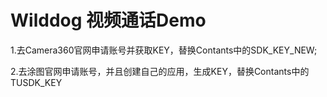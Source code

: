 # Wilddog 视频通话Demo

1.去Camera360官网申请账号并获取KEY，替换Contants中的SDK_KEY_NEW;

2.去涂图官网申请账号，并且创建自己的应用，生成KEY，替换Contants中的TUSDK_KEY